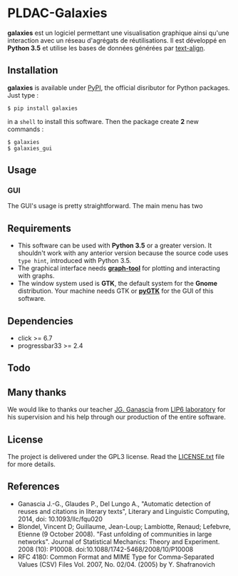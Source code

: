 # PLDAC-Galaxies
**galaxies** est un logiciel permettant une visualisation graphique ainsi qu'une interaction avec un réseau d'agrégats de réutilisations.
Il est développé en **Python 3.5** et utilise les bases de données générées par <a href="https://github.com/ARTFL-Project/text-align">text-align</a>.


## Installation
**galaxies** is available under <a href="https://pypi.python.org/pypi/galaxies">PyPI</a>, the official disributor for Python packages.
Just type :
```shell
$ pip install galaxies
```
in a `shell` to install this software. Then the package create **2** new commands :
```shell
$ galaxies
$ galaxies_gui
```


## Usage
### GUI
The GUI's usage is pretty straightforward. The main menu has two

## Requirements
* This software can be used with **Python 3.5** or a greater version. It shouldn't work with any anterior version because the source code uses `type hint`, introduced with Python 3.5.
* The graphical interface needs <a href="https://graph-tool.skewed.de/">**graph-tool**</a> for plotting and interacting with graphs.
* The window system used is **GTK**, the default system for the **Gnome** distribution. Your machine needs GTK or <a href="http://www.pygtk.org/downloads.html">**pyGTK**</a> for the GUI of this software.


## Dependencies
* click >= 6.7
* progressbar33 >= 2.4


## Todo


## Many thanks
We would like to thanks our teacher <a href="http://www-poleia.lip6.fr/~ganascia">JG. Ganascia</a> from <a href="https://www.lip6.fr/">LIP6 laboratory</a> for his supervision and his help through our production of the entire software.


## License
The project is delivered under the GPL3 license. Read the [LICENSE.txt](LICENSE.txt) file for more details.


## References
* Ganascia J.-G., Glaudes P., Del Lungo A., "Automatic detection of reuses and citations in literary texts", Literary and Linguistic Computing, 2014, doi: 10.1093/llc/fqu020
* Blondel, Vincent D; Guillaume, Jean-Loup; Lambiotte, Renaud; Lefebvre, Etienne (9 October 2008). "Fast unfolding of communities in large networks". Journal of Statistical Mechanics: Theory and Experiment. 2008 (10): P10008. doi:10.1088/1742-5468/2008/10/P10008
* RFC 4180: Common Format and MIME Type for Comma-Separated Values (CSV) Files Vol. 2007, No. 02/04. (2005) by Y. Shafranovich
